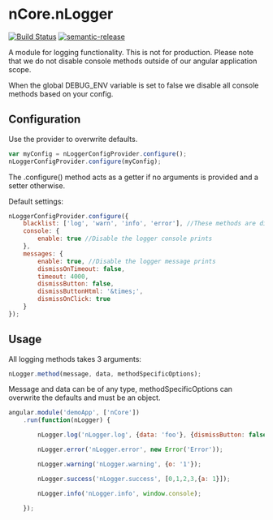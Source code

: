 # nCore.nLogger
[![Build Status](https://travis-ci.org/nodes-frontend/nLogger.svg?branch=master)](https://travis-ci.org/nodes-frontend/nLogger)
[![semantic-release](https://img.shields.io/badge/%20%20%F0%9F%93%A6%F0%9F%9A%80-semantic--release-e10079.svg)](https://github.com/semantic-release/semantic-release)

A module for logging functionality. This is not for production.
Please note that we do not disable console methods outside of our angular application scope.

When the global DEBUG_ENV variable is set to false we disable all console methods based on your config.

## Configuration

Use the provider to overwrite defaults.

```javascript
var myConfig = nLoggerConfigProvider.configure();
nLoggerConfigProvider.configure(myConfig);
```

The .configure() method acts as a getter if no arguments is provided and a setter otherwise.

Default settings:
 
```javascript
nLoggerConfigProvider.configure({
	blacklist: ['log', 'warn', 'info', 'error'], //These methods are disabled in prod env
	console: {
		enable: true //Disable the logger console prints
	},
	messages: {
		enable: true, //Disable the logger message prints
		dismissOnTimeout: false,
		timeout: 4000,
		dismissButton: false,
		dismissButtonHtml: '&times;',
		dismissOnClick: true
	}
});
``` 

## Usage

All logging methods takes 3 arguments:

```javascript
nLogger.method(message, data, methodSpecificOptions);
```

Message and data can be of any type, methodSpecificOptions can overwrite the defaults and must be an object.

```javascript
angular.module('demoApp', ['nCore'])
	.run(function(nLogger) {

		nLogger.log('nLogger.log', {data: 'foo'}, {dismissButton: false});

		nLogger.error('nLogger.error', new Error('Error'));

		nLogger.warning('nLogger.warning', {o: '1'});

		nLogger.success('nLogger.success', [0,1,2,3,{a: 1}]);

		nLogger.info('nLogger.info', window.console);
		
	});
```

